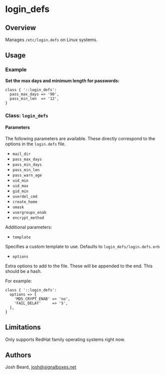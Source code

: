 # login_defs

## Overview

Manages `/etc/login.defs` on Linux systems.

## Usage

### Example

__Set the max days and minimum length for passwords:__

```puppet
class { '::login_defs':
  pass_max_days => '90',
  pass_min_len  => '12',
}
```

### Class: `login_defs`

#### Parameters

The following parameters are available.  These directly correspond to the
options in the `login.defs` file.

* `mail_dir`
* `pass_max_days`
* `pass_min_days`
* `pass_min_len`
* `pass_warn_age`
* `uid_min`
* `uid_max`
* `gid_min`
* `userdel_cmd`
* `create_home`
* `umask`
* `usergroups_enab`
* `encrypt_method`

Additional parameters:

* `template`

Specifies a custom template to use.  Defaults to `login_defs/login.defs.erb`

* `options`

Extra options to add to the file.  These will be appended to the end.
This should be a hash.

For example:

```puppet
class { '::login_defs':
  options => {
    'MD5_CRYPT_ENAB' => 'no',
    'FAIL_DELAY'     => '5',
  },
}
```


## Limitations

Only supports RedHat family operating systems right now.

## Authors

Josh Beard, josh@signalboxes.net
